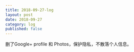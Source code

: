 ```yaml
---
title: 2018-09-27-log
layout: post
date: 2018-09-27
category: log
published: false
---
```


删了Google+ profile 和 Photos，保护隐私，不散落个人信息。